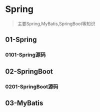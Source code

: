 # Spring

 > 主要Spring,MyBatis,SpringBoot等知识

## 01-Spring

### 0101-Spring源码

     


## 02-SpringBoot

### 0201-SpringBoot源码

## 03-MyBatis
